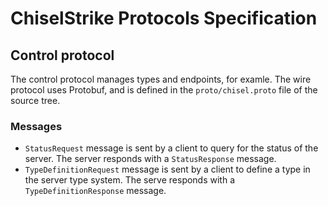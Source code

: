 # ChiselStrike Protocols Specification

## Control protocol

The control protocol manages types and endpoints, for examle.
The wire protocol uses Protobuf, and is defined in the `proto/chisel.proto` file of the source tree.

### Messages

* `StatusRequest` message is sent by a client to query for the status of the server.
  The server responds with a `StatusResponse` message.
* `TypeDefinitionRequest` message is sent by a client to define a type in the server type system.
  The serve responds with a `TypeDefinitionResponse` message.
